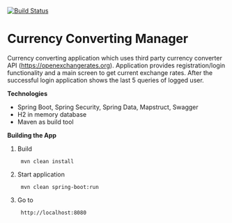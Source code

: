 [![Build Status](https://travis-ci.org/smpavlenko/currency-converting-manager.svg?branch=master)](https://travis-ci.org/smpavlenko/currency-converting-manager)
# Currency Converting Manager

Currency converting application which uses third party currency converter API (https://openexchangerates.org).
Application provides registration/login functionality and a main screen to get current exchange rates.
After the successful login application shows the last 5 queries of logged user.

**Technologies**
- Spring Boot, Spring Security, Spring Data, Mapstruct, Swagger
- H2 in memory database
- Maven as build tool

**Building the App**

1. Build

        mvn clean install

2. Start application

        mvn clean spring-boot:run

3. Go to

        http://localhost:8080